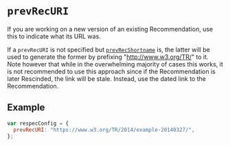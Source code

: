 # `prevRecURI`

If you are working on a new version of an existing Recommendation, use this to indicate what its URL was.

If a `prevRecURI` is not specified but [`prevRecShortname`](prevRecShortname) is, the latter will be used to generate the former by prefixing "http://www.w3.org/TR/" to it. Note however that while in the overwhelming majority of cases this works, it is not recommended to use this approach since if the Recommendation is later Rescinded, the link will be stale. Instead, use the dated link to the Recommendation.

## Example

```js "example": "Set URL of previous version of Recommendation."
var respecConfig = {
  prevRecURI: "https://www.w3.org/TR/2014/example-20140327/",
};
```
